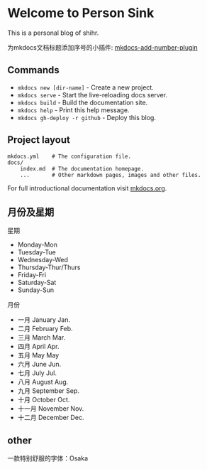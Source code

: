 # Welcome to Person Sink

This is a personal blog of shihr.

为mkdocs文档标题添加序号的小插件: [mkdocs-add-number-plugin](https://github.com/ignorantshr/mkdocs-add-number-plugin)

## Commands

* `mkdocs new [dir-name]` - Create a new project.
* `mkdocs serve` - Start the live-reloading docs server.
* `mkdocs build` - Build the documentation site.
* `mkdocs help` - Print this help message.
* `mkdocs gh-deploy -r github` - Deploy this blog.

## Project layout

    mkdocs.yml    # The configuration file.
    docs/
        index.md  # The documentation homepage.
        ...       # Other markdown pages, images and other files.

For full introductional documentation visit [mkdocs.org](https://mkdocs.org).



## 月份及星期

星期

- Monday-Mon
- Tuesday-Tue
- Wednesday-Wed
- Thursday-Thur/Thurs
- Friday-Fri
- Saturday-Sat
- Sunday-Sun

月份

- 一月 January Jan. 
- 二月 February Feb. 
- 三月 March Mar. 
- 四月 April Apr. 
- 五月 May May 
- 六月 June Jun. 
- 七月 July Jul. 
- 八月 August Aug. 
- 九月 September Sep. 
- 十月 October Oct. 
- 十一月 November Nov. 
- 十二月 December Dec. 

## other

一款特别舒服的字体：Osaka
